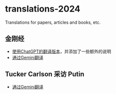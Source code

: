 # translations-2024
Translations for papers, articles and books, etc.

## 金刚经
- [使用ChatGPT的翻译版本](./DiamondSutra/ds-chat.md)，并添加了一些额外的说明
- [通过Gemini翻译](./DiamondSutra/cn-to-cn.txt)

## Tucker Carlson 采访 Putin
- [通过Gemini翻译](./TuckerPutin/putin-tucker-cn.txt)
